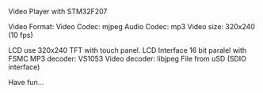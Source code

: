 Video Player with STM32F207

Video Format:
Video Codec: mjpeg
Audio Codec: mp3
Video size: 320x240 (10 fps)

LCD use 320x240 TFT with touch panel. LCD Interface 16 bit paralel with FSMC
MP3 decoder: VS1053
Video decoder: libjpeg
File from uSD (SDIO interface)

Have fun...
